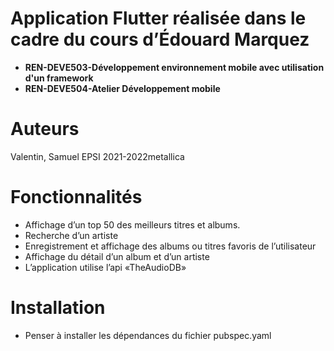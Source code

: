 # **Application Flutter réalisée dans le cadre du cours d’Édouard Marquez**
- **REN-DEVE503-Développement environnement mobile avec utilisation d'un framework**
- **REN-DEVE504-Atelier Développement mobile**

# Auteurs
Valentin, Samuel
EPSI 2021-2022metallica

# Fonctionnalités
- Affichage d’un top 50 des meilleurs titres et albums.
- Recherche d’un artiste
- Enregistrement et affichage des albums ou titres favoris de l’utilisateur
- Affichage du détail d’un album et d’un artiste
- L’application utilise l’api «TheAudioDB»

# Installation
- Penser à installer les dépendances du fichier pubspec.yaml